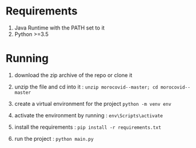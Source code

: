 # Requirements 
1. Java Runtime with the PATH set to it
2. Python >=3.5

# Running
1. download the zip archive of the repo or clone it
2. unzip the file and cd into it : 
```unzip morocovid--master; cd morocovid--master```
3. create a virtual environment for the project
 ```python -m venv env```

4. activate the environment by running :
```env\Scripts\activate```

5. install the requirements : 
```pip install -r requirements.txt```

6. run the project : 
```python main.py```